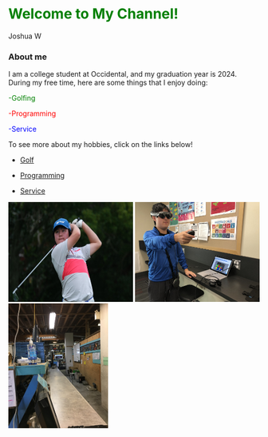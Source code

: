 <h1 style = "color: green;"> Welcome to My Channel!</h1>

Joshua W

### About me

I am a college student at Occidental, and my graduation year is 2024. During my free time, here are some things that I enjoy doing:
<p style="color:green;">-Golfing </p>
<p style="color:red;">-Programming </p>
<p style="color:blue;">-Service </p>

To see more about my hobbies, click on the links below!

- [Golf](https://sites.google.com/view/jwong5golf)

- [Programming](https://drive.google.com/drive/folders/1YZCfdN-xubeeRI3KFFPYj87_ihUj-2KR?usp=sharing)

- [Service](https://drive.google.com/drive/folders/1mlYuwd8PNryGlBDng3nkQOG6aZo-BStV?usp=sharing)

<img src="IMG-4182.JPG" alt="Golf" width="250" height="200"> <img src="IMG-3441.JPG" alt="Magic Leap" width="250" height="200"> <img src="IMG-0224.JPG" alt="FreeGeek" width="200" height="250">

